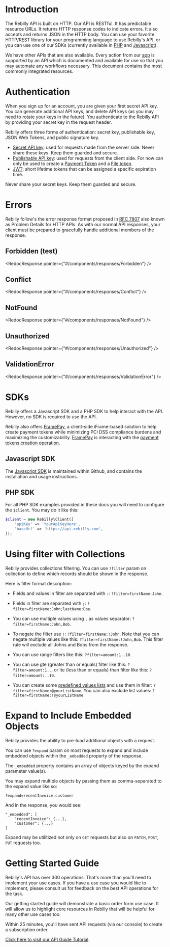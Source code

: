 # Introduction
The Rebilly API is built on HTTP.  Our API is RESTful.  It has predictable
resource URLs.  It returns HTTP response codes to indicate errors.  It also
accepts and returns JSON in the HTTP body.  You can use your favorite
HTTP/REST library for your programming language to use Rebilly's API, or
you can use one of our SDKs (currently available in [PHP](https://github.com/Rebilly/rebilly-php)
and [Javascript](https://github.com/Rebilly/rebilly-js-sdk)).

We have other APIs that are also available.  Every action from our [app](https://app.rebilly.com)
is supported by an API which is documented and available for use so that you
may automate any workflows necessary.  This document contains the most commonly
integrated resources.

# Authentication

When you sign up for an account, you are given your first secret API key.
You can generate additional API keys, and delete API keys (as you may
need to rotate your keys in the future). You authenticate to the
Rebilly API by providing your secret key in the request header.

Rebilly offers three forms of authentication:  secret key, publishable key, JSON Web Tokens, and public signature key.
- [Secret API key](#section/Authentication/SecretApiKey): used for requests made
  from the server side. Never share these keys. Keep them guarded and secure.
- [Publishable API key](#section/Authentication/PublishableApiKey): used for 
  requests from the client side. For now can only be used to create 
  a [Payment Token](#operation/PostToken) and 
  a [File token](#operation/PostFile).
- [JWT](#section/Authentication/JWT): short lifetime tokens that can be assigned a specific expiration time.

Never share your secret keys. Keep them guarded and secure.

<!-- ReDoc-Inject: <security-definitions> -->

# Errors
Rebilly follow's the error response format proposed in [RFC 7807](https://tools.ietf.org/html/rfc7807) also known as Problem Details for HTTP APIs.  As with our normal API responses, your client must be prepared to gracefully handle additional members of the response.

## Forbidden (test)
<RedocResponse pointer={"#/components/responses/Forbidden"} />

## Conflict
<RedocResponse pointer={"#/components/responses/Conflict"} />

## NotFound
<RedocResponse pointer={"#/components/responses/NotFound"} />

## Unauthorized
<RedocResponse pointer={"#/components/responses/Unauthorized"} />

## ValidationError
<RedocResponse pointer={"#/components/responses/ValidationError"} />

# SDKs

Rebilly offers a Javascript SDK and a PHP SDK to help interact with
the API.  However, no SDK is required to use the API.

Rebilly also offers [FramePay](https://rebilly.github.io/framepay-docs/),
 a client-side iFrame-based solution to help
create payment tokens while minimizing PCI DSS compliance burdens
and maximizing the customizability. [FramePay](https://rebilly.github.io/framepay-docs/)
is interacting with the [payment tokens creation operation](#operation/PostToken).

## Javascript SDK

The [Javascript SDK](https://github.com/Rebilly/rebilly-js-sdk) is maintained 
within Github, and contains the installation and usage instructions.

## PHP SDK
For all PHP SDK examples provided in these docs you will need to configure the `$client`.
You may do it like this:

```php
$client = new Rebilly\Client([
    'apiKey' => 'YourApiKeyHere',
    'baseUrl' => 'https://api.rebilly.com',
]);
```

# Using filter with Collections
Rebilly provides collections filtering. You can use `?filter` param on collection to define which records should be shown in the response.

Here is filter format description:

- Fields and values in filter are separated with `:`: `?filter=firstName:John`.

- Fields in filter are separated with `;`: `?filter=firstName:John;lastName:Doe`.

- You can use multiple values using `,` as values separator: `?filter=firstName:John,Bob`.

- To negate the filter use `!`: `?filter=firstName:!John`. Note that you can negate multiple values like this: `?filter=firstName:!John,Bob`. This filter rule will exclude all Johns and Bobs from the response.

- You can use range filters like this: `?filter=amount:1..10`.

- You can use gte (greater than or equals) filter like this: `?filter=amount:1..`, or lte (less than or equals) than filter like this: `?filter=amount:..10`.

- You can create some [predefined values lists](https://user-api-docs.rebilly.com/#tag/Lists) and use them in filter: `?filter=firstName:@yourListName`. You can also exclude list values: `?filter=firstName:!@yourListName`

# Expand to Include Embedded Objects
Rebilly provides the ability to pre-load additional 
objects with a request. 

You can use `?expand` param on most requests to expand
and include embedded objects within the
`_embedded` property of the response.

The `_embedded` property contains an array of 
objects keyed by the expand parameter value(s).

You may expand multiple objects by passing them
as comma-separated to the expand value like so:

```
?expand=recentInvoice,customer
```

And in the response, you would see:

```
"_embedded": [
    "recentInvoice": {...},
    "customer": {...}
]
```
Expand may be utilitized not only on `GET` requests but also on `PATCH`, `POST`, `PUT` requests too.


# Getting Started Guide

Rebilly's API has over 300 operations.  That's more than you'll 
need to implement your use cases.  If you have a use 
case you would like to implement, please consult us for
feedback on the best API operations for the task.

Our getting started guide will demonstrate a basic order form use
case.  It will allow us to highlight core resources
in Rebilly that will be helpful for many other use cases
too.

Within 25 minutes, you'll have sent API requests (via our console)
to create a subscription order.

[Click here to visit our API Guide Tutorial](https://api-guides.rebilly.com/).
